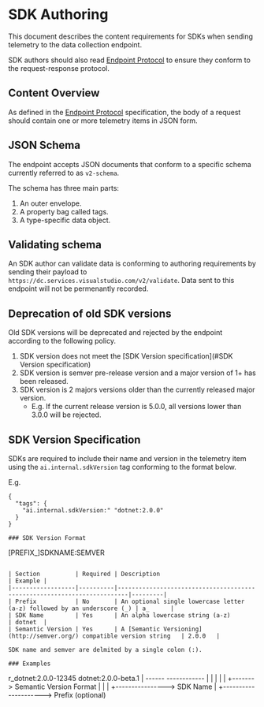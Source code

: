 # SDK Authoring

This document describes the content requirements for SDKs when sending telemetry to the data collection endpoint.

SDK authors should also read [Endpoint Protocol](ENDPOINT-PROTOCOL.md) to ensure they conform to the request-response protocol.

## Content Overview

As defined in the [Endpoint Protocol](ENDPOINT-PROTOCOL.md) specification, the body of a request should contain one or more telemetry items in JSON form.

## JSON Schema

The endpoint accepts JSON documents that conform to a specific schema currently referred to as `v2-schema`.

The schema has three main parts:

1. An outer envelope.
2. A property bag called tags.
3. A type-specific data object.

## Validating schema

An SDK author can validate data is conforming to authoring requirements by sending their payload to `https://dc.services.visualstudio.com/v2/validate`. Data sent to this endpoint will not be permenantly recorded.

## Deprecation of old SDK versions

Old SDK versions will be deprecated and rejected by the endpoint according to the following policy.

 1. SDK version does not meet the [SDK Version specification](#SDK Version specification)
 2. SDK version is semver pre-release version and a major version of 1+ has been released.
 3. SDK version is 2 majors versions older than the currently released major version.
    - E.g. If the current release version is 5.0.0, all versions lower than 3.0.0 will be rejected.

## SDK Version Specification

SDKs are required to include their name and version in the telemetry item using the `ai.internal.sdkVersion` tag conforming to the format below.

E.g.

```
{
  "tags": {
    "ai.internal.sdkVersion:" "dotnet:2.0.0"
  }
}

### SDK Version Format

```
  [PREFIX_]SDKNAME:SEMVER
```  

| Section          | Required | Description                                                             | Example |
|------------------|----------|-------------------------------------------------------------------------|---------|
| Prefix           | No       | An optional single lowercase letter (a-z) followed by an underscore (_) | a_      |
| SDK Name         | Yes      | An alpha lowercase string (a-z)                                         | dotnet  |
| Semantic Version | Yes      | A [Semantic Versioning](http://semver.org/) compatible version string   | 2.0.0   |

SDK name and semver are delmited by a single colon (:).

### Examples

```
  r_dotnet:2.0.0-12345
    dotnet:2.0.0-beta.1
  | ------ ------------
  |    |        |
  |    |        +-------> Semantic Version Format
  |    |
  |    +----------------> SDK Name
  |
  +---------------------> Prefix (optional)
```